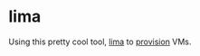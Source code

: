 # lima
Using this pretty cool tool, [lima](https://github.com/lima-vm/lima) to [provision](../../../) VMs.
